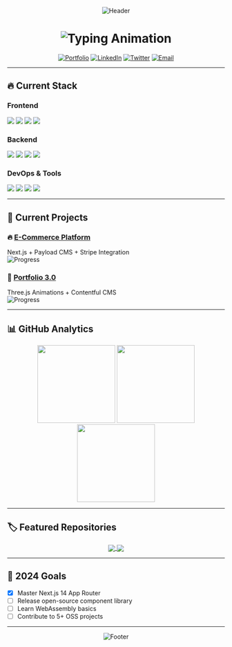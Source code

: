 <div align="center">
  
  ![Header](https://capsule-render.vercel.app/api?type=waving&color=gradient&height=200&section=header&text=Navod%20Wijesooriya&fontSize=60&fontAlignY=35&animation=fadeIn&desc=Full%20Stack%20Developer&descAlignY=60)

</div>

<h1 align="center">
  <img src="https://readme-typing-svg.herokuapp.com?font=Fira+Code&weight=600&size=26&pause=1000&color=38BCF7&center=true&vCenter=true&width=500&lines=Building+Digital+Experiences;Clean+Code+Enthusiast;Problem+Solver;Continuous+Learner" alt="Typing Animation" />
</h1>

<div align="center">
  
  [![Portfolio](https://img.shields.io/badge/-Portfolio-38BCF7?style=for-the-badge&logo=react&logoColor=white)](https://yourportfolio.com)
  [![LinkedIn](https://img.shields.io/badge/-LinkedIn-0A66C2?style=for-the-badge&logo=linkedin&logoColor=white)](https://linkedin.com/in/yourprofile)
  [![Twitter](https://img.shields.io/badge/-Twitter-1DA1F2?style=for-the-badge&logo=twitter&logoColor=white)](https://twitter.com/yourhandle)
  [![Email](https://img.shields.io/badge/-Email-EA4335?style=for-the-badge&logo=gmail&logoColor=white)](mailto:youremail@example.com)

</div>

---

## 🔥 Current Stack

### Frontend
<div>
  <img src="https://img.shields.io/badge/Next.js-000000?style=for-the-badge&logo=nextdotjs&logoColor=white" />
  <img src="https://img.shields.io/badge/React-61DAFB?style=for-the-badge&logo=react&logoColor=black" />
  <img src="https://img.shields.io/badge/TypeScript-3178C6?style=for-the-badge&logo=typescript&logoColor=white" />
  <img src="https://img.shields.io/badge/Tailwind_CSS-06B6D4?style=for-the-badge&logo=tailwindcss&logoColor=white" />
</div>

### Backend
<div>
  <img src="https://img.shields.io/badge/Node.js-339933?style=for-the-badge&logo=nodedotjs&logoColor=white" />
  <img src="https://img.shields.io/badge/Express-000000?style=for-the-badge&logo=express&logoColor=white" />
  <img src="https://img.shields.io/badge/Firebase-FFCA28?style=for-the-badge&logo=firebase&logoColor=black" />
  <img src="https://img.shields.io/badge/GraphQL-E10098?style=for-the-badge&logo=graphql&logoColor=white" />
</div>

### DevOps & Tools
<div>
  <img src="https://img.shields.io/badge/Docker-2496ED?style=for-the-badge&logo=docker&logoColor=white" />
  <img src="https://img.shields.io/badge/GitHub_Actions-2088FF?style=for-the-badge&logo=githubactions&logoColor=white" />
  <img src="https://img.shields.io/badge/Vercel-000000?style=for-the-badge&logo=vercel&logoColor=white" />
  <img src="https://img.shields.io/badge/VS_Code-007ACC?style=for-the-badge&logo=visualstudiocode&logoColor=white" />
</div>

---

## 🚧 Current Projects

### 🔥 [E-Commerce Platform](https://github.com/yourusername/ecommerce)
Next.js + Payload CMS + Stripe Integration  
![Progress](https://img.shields.io/badge/Progress-85%25-brightgreen)

### 🚀 [Portfolio 3.0](https://github.com/yourusername/portfolio-v3)
Three.js Animations + Contentful CMS  
![Progress](https://img.shields.io/badge/Progress-60%25-yellow)

---

## 📊 GitHub Analytics

<div align="center">
  
  <img height="180em" src="https://github-readme-stats.vercel.app/api?username=yourusername&show_icons=true&theme=radical&include_all_commits=true&count_private=true&hide_border=true" />
  
  <img height="180em" src="https://github-readme-stats.vercel.app/api/top-langs/?username=yourusername&layout=compact&langs_count=8&theme=radical&hide_border=true" />
  
  <img height="180em" src="https://streak-stats.demolab.com?user=yourusername&theme=radical&hide_border=true" />

</div>

---

## 🏷 Featured Repositories

<div align="center">
  
  <a href="https://github.com/yourusername/project1">
    <img align="center" src="https://github-readme-stats.vercel.app/api/pin/?username=yourusername&repo=project1&theme=radical&hide_border=true" />
  </a>
  
  <a href="https://github.com/yourusername/project2">
    <img align="center" src="https://github-readme-stats.vercel.app/api/pin/?username=yourusername&repo=project2&theme=radical&hide_border=true" />
  </a>

</div>

---

## 🎯 2024 Goals

- [x] Master Next.js 14 App Router
- [ ] Release open-source component library
- [ ] Learn WebAssembly basics
- [ ] Contribute to 5+ OSS projects

---

<div align="center">
  
  ![Footer](https://capsule-render.vercel.app/api?type=waving&color=gradient&height=100&section=footer&animation=fadeIn)

</div>
